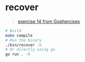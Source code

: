 # recover

> [exercise 14 from Gophercises](https://gophercises.com/exercises/recover)

```bash
# Build
make compile
# Run the binary
./bin/recover -h
# Or directly using go
go run . -h
```

